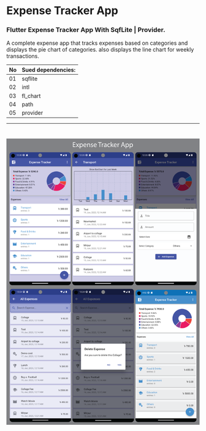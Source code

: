 # Expense Tracker App

### Flutter Expense Tracker App With SqfLite | Provider.

A complete expense app that tracks expenses based on categories and displays the pie chart of categories. also displays the line chart for weekly transactions.

| No  | Sued dependencies: |
| ------------- | ------------- |
| 01  | sqflite  |
| 02 | intl  |
| 03 | fl_chart  |
| 04 | path  |
| 05 | provider  |

-----------------------------
# 
<img src="https://github.com/F-Reza/Expense_Tracker_App/blob/main/Screenshot.png" width="1000">
